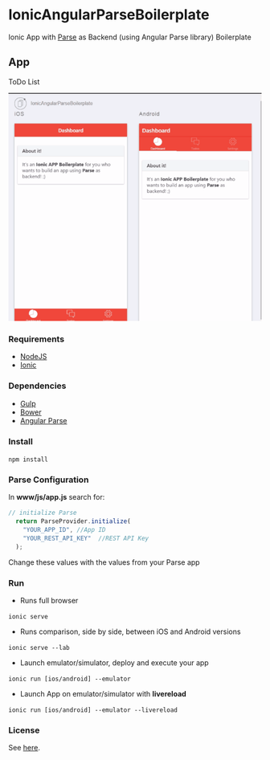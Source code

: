 # IonicAngularParseBoilerplate
Ionic App with [Parse](https://parse.com/) as Backend (using Angular Parse library) Boilerplate

## App
ToDo List

![Demo Screenshot](./doc/app.gif)

### Requirements
- [NodeJS](https://nodejs.org/)
- [Ionic](http://ionicframework.com/)

### Dependencies
- [Gulp](http://gulpjs.com/)
- [Bower](http://bower.io/)
- [Angular Parse](https://github.com/jimrhoskins/angular-parse)

### Install
`npm install`

### Parse Configuration
In **www/js/app.js** search for:
```javascript
// initialize Parse
  return ParseProvider.initialize(
    "YOUR_APP_ID", //App ID
    "YOUR_REST_API_KEY"  //REST API Key
  );
```
Change these values with the values from your Parse app

### Run
- Runs full browser

`ionic serve`

- Runs comparison, side by side, between iOS and Android versions

`ionic serve --lab`

- Launch emulator/simulator, deploy and execute your app

`ionic run [ios/android] --emulator`

- Launch App on emulator/simulator with **livereload**

`ionic run [ios/android] --emulator --livereload`

### License
See [here](https://github.com/giorgiofellipe/IonicAngularParseBoilerplate/blob/master/LICENSE).
